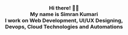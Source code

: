 

<!--
**simranquirky/simranquirky** is a ✨ _special_ ✨ repository because its `README.md` (this file) appears on your GitHub profile.

Here are some ideas to get you started:

- 🔭 I’m currently working on ...
- 🌱 I’m currently learning ...
- 👯 I’m looking to collaborate on ...
- 🤔 I’m looking for help with ...
- 💬 Ask me about ...
- 📫 How to reach me: ...
- 😄 Pronouns: ...
- ⚡ Fun fact: ...
-->
  <!-- Hi there! Feel free to make this your own but don't use my data -->
<div align="center" >  
<h3>Hi there! 👋🤓<br>My name is Simran Kumari<br>I work on Web Development, UI/UX Designing,<br>Devops, Cloud Technologies and Automations</h3>


